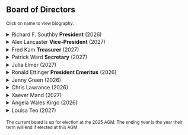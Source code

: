 ## Board of Directors

<style>
.board-degree {
  font-size: 0.9em;       /* slightly smaller than normal text */
   padding-left: 1.5em;            /* indent to align with summary text */
   color: rgba(0, 0, 0, 0.50);     /* lighter text (75% black) */
}
.board-bio {
  font-size: 0.9em;               /* slightly smaller text */
  margin: 0.75em 0 1em;           /* space above and below bio */
  padding-left: 1.5em;            /* indent to align with summary text */
  line-height: 1.5;
}
details summary {
  cursor: pointer;
  /* font-weight: 600; */
  margin-bottom: 0.25em;
}
</style>

<sub>Click on name to view biography.</sub>

<details>
<summary>Richard F. Southby <strong>President</strong> (2026)</summary>
<div class="board-degree">PhD(Med), Monash FFPHM</div>
<div class="board-bio">
Dr Richard Southby has studied at the University of Melbourne, Cornell
University and Monash University, where he completed his doctoral
studies.  Throughout his distinguished career he has served as the
commissioner on the Australian Hospitals and Health Services
Commission, and has held teaching and research positions at Monash
University, the University of Sydney and George Washington
University. He is currently Dean and Distinguished Professor of Global
Health Emeritus at George Washington University.
</div>
</details>

<details>
<summary>Alex Lancaster <strong>Vice-President</strong> (2027)</summary>
<div class="board-degree">BSc '91, BE(Elec) '94</div>
<div class="board-bio">
Dr Alex K Lancaster is an evolutionary biologist, engineer, writer and
consultant. He is an affiliate of the Institute for Globally
Distributed Open Research and Education, and a Partner at Cambridge,
Massachusetts-based Amber Biology. Dr Lancaster has over 20 years of
experience in many aspects of computational and systems biology,
including pioneering work in complex systems research.
</div>
</details>

<details>
<summary>Fred Kam <strong>Treasurer</strong> (2027)</summary>
<div class="board-degree">BSc ’80 BE (Civil) ’82 ME ‘83</div>
<div class="board-bio">
Even though Fred’s degrees are in engineering, his entire career was spent in IT. In 1994 he joined the Wall Street firm PaineWebber in New York, supporting the Mutual Funds business. In 2000, the Swiss bank UBS, acquired PaineWebber. Fred became involved with the client communication portfolio that included client statements, trade confirms, and client letters.  In 2024, he retired as an IT Director after 30 years of service with UBS. Fred also served as the President of SUGUNA in 2015.

</div>
</details>

<details>
<summary>Patrick Ward <strong>Secretary</strong> (2027)</summary>
<div class="board-degree">BCom(Liberal Studies) '16</div>
<div class="board-bio">

Patrick Ward is the Founder of NanoGlobals, an expert-led platform
that helps mid-size tech companies tap into global markets through
remote hiring, offshoring, and international market expansion. Patrick
is an accomplished public speaker, teaching marketing workshops at
General Assembly, Nonprofit Learning Lab, Serendipity Labs &
California Lutheran University and Guest Lecturing at the University
of Southern California. He is the author of “Marketing Transformation:
Why Your Marketing Mindset is Holding Your Organisation Back”

</div>
</details>

<details>
<summary>Julia Elmer (2027)</summary>
<div class="board-degree">MIntPH '06</div>
<div class="board-bio">

Dr Julia Elmer earned her Master of International Public Health degree
from the University of Sydney in 2005. She originally moved from
Brazil to Australia to complete part of her MBA degree at QUT in
Brisbane and then remained in the country for over five years. She is
now based in Cincinnati, Ohio, USA, where she serves as Huntington
National Bank's first Multicultural Banking Strategy Leader.
</div>
</details>

<details>
<summary>Ronald Ettinger <strong>President Emeritus</strong> (2026)</summary>
<div class="board-degree">BDS ’66, MDS ’70, DDSc ’92</div>
<div class="board-bio">
Dr Ron Ettinger is an alumnus of the University of Sydney, and also
holds a Certificate of Gerontology from the University of Iowa. He is
a fellow of the American and International College of Dentists, a
Diplomate of the American Board of Special Care Dentistry. He is a
past-president of the American Society for Geriatric Denistry, has
published extensively and lectured throughout North and South America,
Europe, Asia, and Australasia.  He currently serves as Professor in
the Department of Prosthodontics and the Dows Institute for Dental
Research at the University of Iowa.
</div>
</details>

<details>
<summary>Jenny Green (2026)</summary>
<div class="board-degree">BSc(Hons I) '82, PhD '87</div>
<div class="board-bio">
Jenny Green is a clinical professor in the School of Molecular
Sciences at Arizona State University. She is a native of Australia
where she attended the University of Sydney and graduated with a
BSc(Hons I) in physical chemistry and a PhD also in physical
chemistry. Her research focuses on the spectroscopy of liquids,
notably water and its aqueous solutions, both ionic and molecular.
</div>
</details>

<details>
<summary>Chris Lawrance (2026)</summary>
<div class="board-degree">MEd(Res) '16</div>
<div class="board-bio">
Chris is the Regional Manager Americas and Europe at the University of
Sydney. Chris holds a Master of Education (Research) from the
University of Sydney. Coming from an education background, he has
worked in teaching, teacher training, curriculum development and
student recruitment in most parts of the world at one time or another.
</div>
</details>

<details>
<summary>Xaever Mand (2027)</summary>
<div class="board-degree">BArch '12, MAarch '16</div>
<div class="board-bio">
Xaever Mand is based in New York City where he runs his own studio,
EndoExo, a design practice exploring the intersection of Architecture,
Object Design and Art. He also teaches at the New Jersey Institute of
Technology, having previously taught at the University of Sydney and
Kean University. Xaever graduated from the University of Sydney with a
Bachelor of Design in Architecture and a Masters of Architecture,
following which he worked for architecture firms in Sydney, London and
New York City , with notable completed projects including the Sir John
Monash Centre at the Australian War Memorial in Villers-Bretonneux,
France and the Port Lands Bridges in Toronto, Canada.
</div>
</details>

<details>
<summary>Angela Wales Kirgo (2026)</summary>
<div class="board-degree">BA '69</div>
<div class="board-bio">
Angela Wales Kirgo attended the University of Sydney, graduating in
English and Classics. She served as the Executive Director of the
Australian Writers Guild for 10 years, before moving to the US and
serving as the Executive Director of the Writers Guild Foundation (the
educational and charitable arm of the Writers Guild of America West)
in Los Angeles. She returned to Australia in late 2013.
</div>
</details>

<details>
<summary>Louisa Teo (2027)</summary>
<div class="board-degree">BA '95, MCom '01</div>
<div class="board-bio">
Louisa Teo is a graduate of the Boston University Questrom School of
Business and the University of Sydney. She is currently based in
Cambridge, MA and oversees the American Australian Association’s
programs in New England, including the ANZAC Day commemorative service
and reception and the Association’s annual Boston dinner.
</div>
</details>

<sub>The current board is up for election at the 2025 AGM. The ending year
is the year their term will end if elected at this AGM.</sub>
